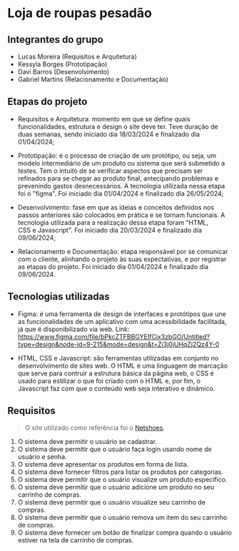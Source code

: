 # Loja de roupas pesadão

## Integrantes do grupo

- Lucas Moreira (Requisitos e Arquitetura)
- Kessyla Borges (Prototipação)
- Davi Barros (Desenvolvimento)
- Gabriel Martins (Relacionamento e Documentação)

## Etapas do projeto

- Requisitos e Arquitetura: momento em que se define quais funcionalidades, estrutura e design o site deve ter. Teve duração de duas semanas, sendo iniciado dia 18/03/2024 e finalizado dia 01/04/2024;

- Prototipação: é o processo de criação de um protótipo, ou seja, um modelo intermediário de um produto ou sistema que será submetido a testes. Tem o intuito de se verificar aspectos que precisam ser refinados para se chegar ao produto final, antecipando problemas e prevenindo gastos desnecessários. A tecnologia utilizada nessa etapa foi o "figma". Foi iniciado dia 01/04/2024 e finalizado dia 26/05/2024;

- Desenvolvimento: fase em que as ideias e conceitos definidos nos passos anteriores são colocados em prática e se tornam funcionais. A tecnologia utilizada para a realização dessa etapa foram "HTML, CSS e Javascript". Foi iniciado dia 20/03/2024 e finalizado dia 09/06/2024;

- Relacionamento e Documentação: etapa responsável por se comunicar com o cliente, alinhando o projeto às suas expectativas, e por registrar as etapas do projeto. Foi iniciado dia 01/04/2024 e finalizado dia 09/06/2024.

## Tecnologias utilizadas

- Figma: é uma ferramenta de design de interfaces e protótipos que une as funcionalidades de um aplicativo com uma acessibilidade facilitada, já que é disponibilizado via web. Link: <https://www.figma.com/file/bPkcZTFBBGYEIfCix3zbGO/Untitled?type=design&node-id=9-215&mode=design&t=Zi3j0jUHqZj2Qz4Y-0>

- HTML, CSS e Javascript: são ferramentas utilizadas em conjunto no desenvolvimento de sites web. O HTML é uma linguagem de marcação que serve para contruir a estrutura básica da página web, o CSS é usado para estilizar o que foi criado com o HTML e, por fim, o Javascript faz com que o conteúdo web seja interativo e dinâmico.

## Requisitos

> O site utilizado como referência foi o [Netshoes](https://www.netshoes.com.br/).

1. O sistema deve permitir o usuário se cadastrar.
2. O sistema deve permitir que o usuário faça login usando nome de usuário e senha.
3. O sistema deve apresentar os produtos em forma de lista.
4. O sistema deve fornecer filtros para listar os produtos por categorias.
5. O sistema deve permitir que o usuário visualize um produto específico.
6. O sistema deve permitir que o usuário adicione um produto no seu carrinho de compras.
7. O sistema deve permitir que o usuário visualize seu carrinho de compras.
8. O sistema deve permitir que o usuário remova um item do seu carrinho de compras.
9. O sistema deve fornecer um botão de finalizar compra quando o usuário estiver na tela de carrinho de compras.
